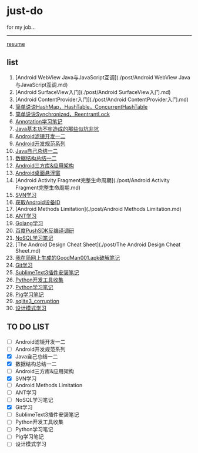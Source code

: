 just-do
=======

for my job...

----
[resume](./resume/resume.md)

## list
1. [Android WebView Java与JavaScript互调](./post/Android WebView Java与JavaScript互调.md)
2. [Android SurfaceView入门](./post/Android SurfaceView入门.md)
3. [Android ContentProvider入门](./post/Android ContentProvider入门.md)
4. [简单说说HashMap，HashTable，ConcurrentHashTable](./post/简单说说HashMap，HashTable，ConcurrentHashTable.md)
5. [简单说说Synchronized，ReentrantLock](./post/简单说说Synchronized，ReentrantLock.md)
6. [Annotation学习笔记](./post/Annotation学习笔记.md)
7. [Java基本功不牢造成的那些似坑非坑](./post/Java基本功不牢造成的那些似坑非坑.md)
8. [Android滤镜开发一二](./post/Android滤镜开发一二.md)
9. [Android开发规范系列](./post/Android开发规范系列.md)
10. [Java自己总结一二](./post/Java自己总结一二.md)
11. [数据结构总结一二](./post/数据结构总结一二.md)
12. [Android三方库&应用架构](./post/Android三方库&应用架构.md)
13. [Android桌面悬浮窗](./post/Android桌面悬浮窗.md)
14. [Android Activity Fragment完整生命周期](./post/Android Activity Fragment完整生命周期.md)
15. [SVN学习](./post/SVN学习.md)
16. [获取Android设备ID](./post/获取Android设备ID.md)
17. [Android Methods Limitation](./post/Android Methods Limitation.md)
18. [ANT学习](./post/ANT学习.md)
19. [Golang学习](https://github.com/wangwang4git/golearning)
20. [百度PushSDK反编译调研](https://github.com/wangwang4git/baidu-push-android)
21. [NoSQL学习笔记](./post/NoSQL学习笔记.md)
22. [The Android Design Cheat Sheet](./post/The Android Design Cheat Sheet.md)
23. [我在简网上生成的GoodMan001.apk破解笔记](./post/我在简网上生成的GoodMan001.apk破解笔记.md)
24. [Git学习](./post/Git学习.md)
25. [SublimeText3插件安装笔记](./post/SublimeText3插件安装笔记.md)
26. [Python开发工具收集](./post/Python开发工具收集.md)
27. [Python学习笔记](./post/Python学习笔记.md)
28. [Pig学习笔记](./post/Pig学习.md)
29. [sqlite3_corruption](./post/sqlite3_corruption.md)
30. [设计模式学习](./post/设计模式学习.md)


## TO DO LIST
- [ ] Android滤镜开发一二
- [ ] Android开发规范系列
- [X] Java自己总结一二
- [X] 数据结构总结一二
- [ ] Android三方库&应用架构
- [X] SVN学习
- [ ] Android Methods Limitation
- [ ] ANT学习
- [ ] NoSQL学习笔记
- [X] Git学习
- [ ] SublimeText3插件安装笔记
- [ ] Python开发工具收集
- [ ] Python学习笔记
- [ ] Pig学习笔记
- [ ] 设计模式学习